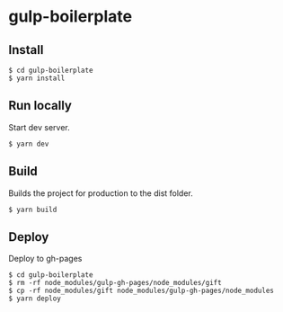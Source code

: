 # gulp-boilerplate

## Install

```shell
$ cd gulp-boilerplate
$ yarn install
```

## Run locally

Start dev server.

```shell
$ yarn dev
```

## Build

Builds the project for production to the dist folder.

```shell
$ yarn build
```

## Deploy

Deploy to gh-pages
```shell
$ cd gulp-boilerplate 
$ rm -rf node_modules/gulp-gh-pages/node_modules/gift
$ cp -rf node_modules/gift node_modules/gulp-gh-pages/node_modules
$ yarn deploy
```

